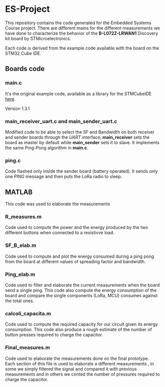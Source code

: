 # ES-Project

This repository contains the code generated for the Embedded Systems Course project.
There are different mains for the different measurements we have done to characterize the behavior of the **B-L072Z-LRWAN1** Discovery kit board by STMicroelectronics.

Each code is derived from the example code available with the board on the STM32 Cube IDE.

## Boards code

### main.c

It's the original example code, available as a library for the STMCubeIDE [here](https://www.st.com/en/embedded-software/i-cube-lrwan.html).

Version 1.3.1

### main_receiver_uart.c and main_sender_uart.c

Modified code to be able to select the SF and Bandwidth on both receiver and sender boards through the *UART* interface; **main_receiver** sets the board as master by default while **main_sender** sets it to slave.
It implements the same Ping-Pong algorithm in **main.c**.

### ping.c

Code flashed only inside the sender board (battery operated). It sends only one *PING* message and then puts the LoRa radio to sleep.

## MATLAB 
This code was used to elaborate the measurements

### R_measures.m

Code used to compute the power and the energy produced by the two different buttons when connected to a resistivve load.

### SF_B_elab.m

Code used to compute and plot the energy consumed during a ping pong from the board at different values of spreading factor and bandwidth.

### Ping_elab.m

Code used to filter and elaborate the current measurements when the board send a single ping. This code also compute the energy consumption of the board and compare the single components (LoRa, MCU) consumes against the total ones.

### calcoli_capacita.m

Code used to compute the required capacity for our circuit given its energy consumption. This code also produce a rough estimate of the number of button presses required to charge the capacitor.

### Final_measures.m

Code used to elaborate the measurements done on the final prototype. Each section of this file is used to elaborate a different measurements , in some we simply filtered the signal and compared it with previous measurements and in others we conted the number of pressures required to charge the capacitor.
